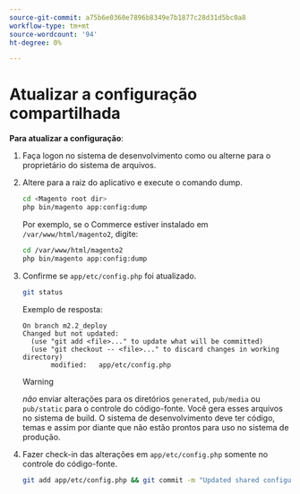 ```yaml
---
source-git-commit: a75b6e0360e7896b8349e7b1877c28d31d5bc0a8
workflow-type: tm+mt
source-wordcount: '94'
ht-degree: 0%

---
```

# Atualizar a configuração compartilhada

**Para atualizar a configuração**:

1. Faça logon no sistema de desenvolvimento como ou alterne para o proprietário do sistema de arquivos.

1. Altere para a raiz do aplicativo e execute o comando dump.

   ```bash
   cd <Magento root dir>
   php bin/magento app:config:dump
   ```

   Por exemplo, se o Commerce estiver instalado em `/var/www/html/magento2`, digite:

   ```bash
   cd /var/www/html/magento2
   php bin/magento app:config:dump
   ```

1. Confirme se `app/etc/config.php` foi atualizado.

   ```bash
   git status
   ```

   Exemplo de resposta:

   ```terminal
   On branch m2.2_deploy
   Changed but not updated:
     (use "git add <file>..." to update what will be committed)
     (use "git checkout -- <file>..." to discard changes in working directory)
          modified:   app/etc/config.php
   ```

   >[!WARNING]
   >
   >_não_ enviar alterações para os diretórios `generated`, `pub/media` ou `pub/static` para o controle do código-fonte. Você gera esses arquivos no sistema de build. O sistema de desenvolvimento deve ter código, temas e assim por diante que não estão prontos para uso no sistema de produção.

1. Fazer check-in das alterações em `app/etc/config.php` somente no controle do código-fonte.

   ```bash
   git add app/etc/config.php && git commit -m "Updated shared configuration" && git push mconfig m2.2_deploy
   ```
